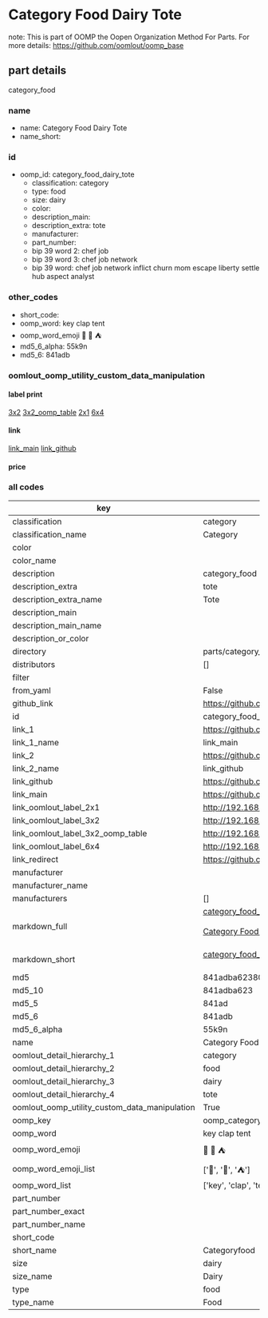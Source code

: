 # Category Food Dairy Tote  

note: This is part of OOMP the Oopen Organization Method For Parts. For more details: https://github.com/oomlout/oomp_base

##  part details
  



category_food



### name
* name: Category Food Dairy Tote
* name_short: 
### id
* oomp_id: category_food_dairy_tote
  * classification: category
  * type: food
  * size: dairy
  * color: 
  * description_main: 
  * description_extra: tote
  * manufacturer: 
  * part_number: 
  * bip 39 word 2: chef job
  * bip 39 word 3: chef job network
  * bip 39 word: chef job network inflict churn mom escape liberty settle hub aspect analyst

### other_codes
* short_code: 
* oomp_word: key clap tent
* oomp_word_emoji :key: :clap: :tent:
* md5_6_alpha: 55k9n
* md5_6: 841adb






### oomlout_oomp_utility_custom_data_manipulation
#### label print
[3x2](http://192.168.1.245:1112/?label=oomp%2055k9n)
[3x2_oomp_table](http://192.168.1.108:1112/?label=oomp%2055k9n)
[2x1](http://192.168.1.242:1112/?label=oomp%2055k9n)
[6x4](http://192.168.1.55:1112/?label=oomp%2055k9n)    

#### link

[link_main](https://github.com/oomlout/oomlout_oomp_version_1_messy/tree/main/parts/category_food_dairy_tote) [link_github](https://github.com/oomlout/oomlout_oomp_version_1_messy/tree/main/parts/category_food_dairy_tote)                             

#### price







### all codes 
| key | value |  
| --- | --- |  
| classification | category |  
| classification_name | Category |  
| color |  |  
| color_name |  |  
| description | category_food |  
| description_extra | tote |  
| description_extra_name | Tote |  
| description_main |  |  
| description_main_name |  |  
| description_or_color |   |  
| directory | parts/category_food_dairy_tote |  
| distributors | [] |  
| filter |  |  
| from_yaml | False |  
| github_link | https://github.com/oomlout/oomlout_oomp_part_src/tree/main/parts/category_food_dairy_tote |  
| id | category_food_dairy_tote |  
| link_1 | https://github.com/oomlout/oomlout_oomp_version_1_messy/tree/main/parts/category_food_dairy_tote |  
| link_1_name | link_main |  
| link_2 | https://github.com/oomlout/oomlout_oomp_version_1_messy/tree/main/parts/category_food_dairy_tote |  
| link_2_name | link_github |  
| link_github | https://github.com/oomlout/oomlout_oomp_version_1_messy/tree/main/parts/category_food_dairy_tote |  
| link_main | https://github.com/oomlout/oomlout_oomp_version_1_messy/tree/main/parts/category_food_dairy_tote |  
| link_oomlout_label_2x1 | http://192.168.1.242:1112/?label=oomp%2055k9n |  
| link_oomlout_label_3x2 | http://192.168.1.245:1112/?label=oomp%2055k9n |  
| link_oomlout_label_3x2_oomp_table | http://192.168.1.108:1112/?label=oomp%2055k9n |  
| link_oomlout_label_6x4 | http://192.168.1.55:1112/?label=oomp%2055k9n |  
| link_redirect | https://github.com/oomlout/oomlout_oomp_version_1_messy/tree/main/parts/category_food_dairy_tote |  
| manufacturer |  |  
| manufacturer_name |  |  
| manufacturers | [] |  
| markdown_full | [category_food_dairy_tote](none)<br>[](none)<br>[Category Food Dairy Tote](none)<br><br> |  
| markdown_short | [category_food_dairy_tote](none)<br><br> |  
| md5 | 841adba62380e9a23b146737299e013a |  
| md5_10 | 841adba623 |  
| md5_5 | 841ad |  
| md5_6 | 841adb |  
| md5_6_alpha | 55k9n |  
| name | Category Food Dairy Tote |  
| oomlout_detail_hierarchy_1 | category |  
| oomlout_detail_hierarchy_2 | food |  
| oomlout_detail_hierarchy_3 | dairy |  
| oomlout_detail_hierarchy_4 | tote |  
| oomlout_oomp_utility_custom_data_manipulation | True |  
| oomp_key | oomp_category_food_dairy_tote |  
| oomp_word | key clap tent |  
| oomp_word_emoji | :key: :clap: :tent: |  
| oomp_word_emoji_list | [':key:', ':clap:', ':tent:'] |  
| oomp_word_list | ['key', 'clap', 'tent'] |  
| part_number |  |  
| part_number_exact |  |  
| part_number_name |  |  
| short_code |  |  
| short_name | Categoryfood |  
| size | dairy |  
| size_name | Dairy |  
| type | food |  
| type_name | Food |  
